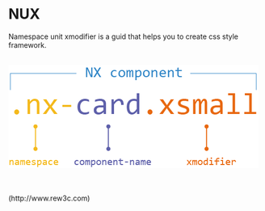 # NUX
Namespace unit xmodifier is a guid that helps you to create css style framework.
  <br />
  <br /> 
  
![image](https://github.com/rew3c/NUX/blob/master/logo.png)  

  <br />
  <br />  
(http://www.rew3c.com)
